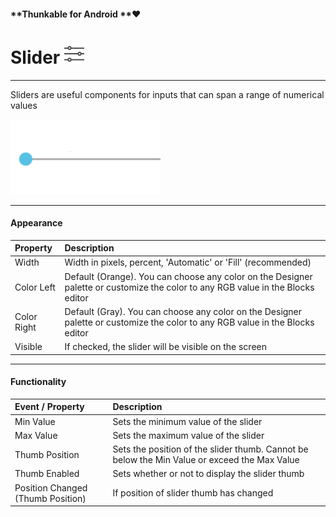 #### **Thunkable for Android **❤

# Slider ![](/assets/slider-icon.png)

---

Sliders are useful components for inputs that can span a range of numerical values

![](/assets/slider.png)

---

#### **Appearance**

| Property | Description |
| :--- | :--- |
| Width | Width in pixels, percent, 'Automatic' or 'Fill' \(recommended\) |
| Color Left | Default \(Orange\). You can choose any color on the Designer palette or customize the color to any RGB value in the Blocks editor |
| Color Right | Default \(Gray\). You can choose any color on the Designer palette or customize the color to any RGB value in the Blocks editor |
| Visible | If checked, the slider will be visible on the screen |

---

#### Functionality

| Event / Property | Description |
| :--- | :--- |
| Min Value | Sets the minimum value of the slider |
| Max Value | Sets the maximum value of the slider |
| Thumb Position | Sets the position of the slider thumb. Cannot be below the Min Value or exceed the Max Value |
| Thumb Enabled | Sets whether or not to display the slider thumb |
| Position Changed \(Thumb Position\) | If position of slider thumb has changed |




